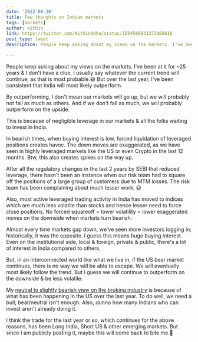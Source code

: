 ```yaml
---
date: '2022-08-30'
title: Few thoughts on Indian markets
tags: [markets]
author: nithin
link: https://twitter.com/Nithin0dha/status/1564580031372066816
post_type: tweet
description: People keep asking about my views on the markets. I've been at it for ~25 years & I don't have a clue...

---
```


People keep asking about my views on the markets. I've been at it for ~25 years & I don't have a clue.
I usually say whatever the current trend will continue, as that is most probable.😃
But over the last year, I've been consistent that India will most likely outperform.

By outperforming, I don't mean our markets will go up, but we will probably not fall as much as others. And if we don't fall as much, we will probably outperform on the upside.
 
This is because of negligible leverage in our markets & all the folks waiting to invest in India.

In bearish times, when buying interest is low, forced liquidation of leveraged positions creates havoc. The down moves are exaggerated, as we have seen in highly leveraged markets like the US or even Crypto in the last 12 months.
Btw, this also creates spikes on the way up.

After all the regulatory changes in the last 2 years by SEBI that reduced leverage, there hasn't been an instance when our risk team had to square off the positions of a large group of customers due to MTM losses. The risk team has been complaining about much lesser work. 😃

Also, most active leveraged trading activity in India has moved to indices which are much less volatile than stocks and hence lesser need to force close positions.
No forced squareoff = lower volatility = lower exaggerated moves on the downside when markets turn bearish.

Almost every time markets gap down, we've seen more investors logging in; historically, it was the opposite. I guess this means huge buying interest. Even on the institutional side, local & foreign, private & public, there's a lot of interest in India compared to others.

But, in an interconnected world like what we live in, if the US bear market continues, there is no way we will be able to escape. We will eventually most likely follow the trend. But I guess we will continue to outperform on the downside & be less volatile.

My [neutral to slightly bearish view on the broking industry](https://twitter.com/Nithin0dha/status/1527213271295852546) is because of what has been happening in the US over the last year. To do well, we need a bull; bear/neutral isn't enough.
Also, dunno how many Indians who can invest aren't already doing it.

I think the trade for the last year or so, which continues for the above reasons, has been Long India, Short US & other emerging markets.
But since I am publicly posting it, maybe this will come back to bite me.😬

